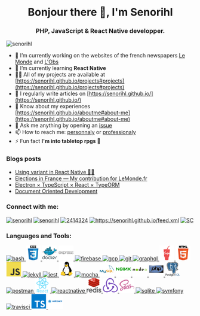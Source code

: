 <h1 align="center">Bonjour there 👋, I'm Senorihl</h1>
<h3 align="center">PHP, JavaScript & React Native developper.</h3>

<p align="left"> <img src="https://komarev.com/ghpvc/?username=senorihl&label=Profile%20views&color=0e75b6&style=flat" alt="senorihl" /> </p>

- 🔭 I’m currently working on the websites of the french newspapers [Le Monde](https://www.lemonde.fr/) and [L'Obs](https://www.nouvelobs.com/)
- 🌱 I’m currently learning **React Native**
- 👨‍💻 All of my projects are available at [https://senorihl.github.io/projects#projects](https://senorihl.github.io/projects#projects)
- 📝 I regularly write articles on [https://senorihl.github.io/](https://senorihl.github.io/)
- 📄 Know about my experiences [https://senorihl.github.io/aboutme#about-me](https://senorihl.github.io/aboutme#about-me)
- 💬 Ask me anything by opening an [issue](https://github.com/senorihl/senorihl/issues/new?assignees=senorihl&labels=question&template=ask-me-anything.md&title=Ask%3A+)
- 📫 How to reach me: [personnaly](mailto:senorihl+github@gmail.com?subject=Hey%20there%20%F0%9F%91%8B%20I%27ve%20seen%20your%20bio%20on%20your%20GitHub%20profile%20and%20I%20would%20like%20to%20contact%20you%20%E2%9C%89%EF%B8%8F) or [professionaly](mailto:rrenaux+github@idobs.net?subject=Hey%20there%20%F0%9F%91%8B%20I%27ve%20seen%20your%20bio%20on%20your%20GitHub%20profile%20and%20I%20would%20like%20to%20contact%20you%20%E2%9C%89%EF%B8%8F)
- ⚡ Fun fact **I'm into tabletop rpgs 🎲**

### Blogs posts

<!-- BLOG-POST-LIST:START -->
- [Using variant in React Native 🤖🍏](https://senorihl.github.io/2021/03/react-native-declinations/)
- [Elections in France — My contribution for LeMonde.fr](https://senorihl.github.io/2020/03/elections-in-france-my-contribution-for-lemonde-fr/)
- [Electron × TypeScript × React × TypeORM](https://senorihl.github.io/2019/03/electron-typescript-react-typeorm/)
- [Document Oriented Development](https://senorihl.github.io/2019/02/document-oriented-development/)
<!-- BLOG-POST-LIST:END -->

<h3 align="left">Connect with me:</h3>
<p align="left">
<a href="https://twitter.com/senorihl" target="blank"><img align="center" src="https://raw.githubusercontent.com/rahuldkjain/github-profile-readme-generator/master/src/images/icons/Social/twitter.svg" alt="senorihl" height="30" width="40" /></a>
<a href="https://linkedin.com/in/senorihl" target="blank"><img align="center" src="https://raw.githubusercontent.com/rahuldkjain/github-profile-readme-generator/master/src/images/icons/Social/linked-in-alt.svg" alt="senorihl" height="30" width="40" /></a>
<a href="https://stackoverflow.com/users/2414324" target="blank"><img align="center" src="https://raw.githubusercontent.com/rahuldkjain/github-profile-readme-generator/master/src/images/icons/Social/stack-overflow.svg" alt="2414324" height="30" width="40" /></a>
<a href="https://senorihl.github.io/feed.xml" target="blank"><img align="center" src="https://raw.githubusercontent.com/rahuldkjain/github-profile-readme-generator/master/src/images/icons/Social/rss.svg" alt="https://senorihl.github.io/feed.xml" height="30" width="40" /></a>
<a href="https://robertsspaceindustries.com/enlist?referral=STAR-CXKZ-ZCM3" target="blank"><img align="center" src="https://www.robertsspaceindustries.com/rsi/static/packages/platformbar/sc.png" alt="SC" height="30" /></a>
</p>

<h3 align="left">Languages and Tools:</h3>
<p align="left"> <a href="https://www.gnu.org/software/bash/" target="_blank"> <img src="https://www.vectorlogo.zone/logos/gnu_bash/gnu_bash-icon.svg" alt="bash" width="40" height="40"/> </a> <a href="https://www.w3schools.com/css/" target="_blank"> <img src="https://raw.githubusercontent.com/devicons/devicon/master/icons/css3/css3-original-wordmark.svg" alt="css3" width="40" height="40"/> </a> <a href="https://www.docker.com/" target="_blank"> <img src="https://raw.githubusercontent.com/devicons/devicon/master/icons/docker/docker-original-wordmark.svg" alt="docker" width="40" height="40"/> </a> <a href="https://expressjs.com" target="_blank"> <img src="https://raw.githubusercontent.com/devicons/devicon/master/icons/express/express-original-wordmark.svg" alt="express" width="40" height="40"/> </a> <a href="https://firebase.google.com/" target="_blank"> <img src="https://www.vectorlogo.zone/logos/firebase/firebase-icon.svg" alt="firebase" width="40" height="40"/> </a> <a href="https://cloud.google.com" target="_blank"> <img src="https://www.vectorlogo.zone/logos/google_cloud/google_cloud-icon.svg" alt="gcp" width="40" height="40"/> </a> <a href="https://git-scm.com/" target="_blank"> <img src="https://www.vectorlogo.zone/logos/git-scm/git-scm-icon.svg" alt="git" width="40" height="40"/> </a> <a href="https://graphql.org" target="_blank"> <img src="https://www.vectorlogo.zone/logos/graphql/graphql-icon.svg" alt="graphql" width="40" height="40"/> </a> <a href="https://gulpjs.com" target="_blank"> <img src="https://raw.githubusercontent.com/devicons/devicon/master/icons/gulp/gulp-plain.svg" alt="gulp" width="40" height="40"/> </a> <a href="https://www.w3.org/html/" target="_blank"> <img src="https://raw.githubusercontent.com/devicons/devicon/master/icons/html5/html5-original-wordmark.svg" alt="html5" width="40" height="40"/> </a> <a href="https://developer.mozilla.org/en-US/docs/Web/JavaScript" target="_blank"> <img src="https://raw.githubusercontent.com/devicons/devicon/master/icons/javascript/javascript-original.svg" alt="javascript" width="40" height="40"/> </a> <a href="https://jekyllrb.com/" target="_blank"> <img src="https://www.vectorlogo.zone/logos/jekyllrb/jekyllrb-icon.svg" alt="jekyll" width="40" height="40"/> </a> <a href="https://jestjs.io" target="_blank"> <img src="https://www.vectorlogo.zone/logos/jestjsio/jestjsio-icon.svg" alt="jest" width="40" height="40"/> </a> <a href="https://www.linux.org/" target="_blank"> <img src="https://raw.githubusercontent.com/devicons/devicon/master/icons/linux/linux-original.svg" alt="linux" width="40" height="40"/> </a> <a href="https://mochajs.org" target="_blank"> <img src="https://www.vectorlogo.zone/logos/mochajs/mochajs-icon.svg" alt="mocha" width="40" height="40"/> </a> <a href="https://www.mysql.com/" target="_blank"> <img src="https://raw.githubusercontent.com/devicons/devicon/master/icons/mysql/mysql-original-wordmark.svg" alt="mysql" width="40" height="40"/> </a> <a href="https://www.nginx.com" target="_blank"> <img src="https://raw.githubusercontent.com/devicons/devicon/master/icons/nginx/nginx-original.svg" alt="nginx" width="40" height="40"/> </a> <a href="https://nodejs.org" target="_blank"> <img src="https://raw.githubusercontent.com/devicons/devicon/master/icons/nodejs/nodejs-original-wordmark.svg" alt="nodejs" width="40" height="40"/> </a> <a href="https://www.php.net" target="_blank"> <img src="https://raw.githubusercontent.com/devicons/devicon/master/icons/php/php-original.svg" alt="php" width="40" height="40"/> </a> <a href="https://www.postgresql.org" target="_blank"> <img src="https://raw.githubusercontent.com/devicons/devicon/master/icons/postgresql/postgresql-original-wordmark.svg" alt="postgresql" width="40" height="40"/> </a> <a href="https://postman.com" target="_blank"> <img src="https://www.vectorlogo.zone/logos/getpostman/getpostman-icon.svg" alt="postman" width="40" height="40"/> </a> <a href="https://reactjs.org/" target="_blank"> <img src="https://raw.githubusercontent.com/devicons/devicon/master/icons/react/react-original-wordmark.svg" alt="react" width="40" height="40"/> </a> <a href="https://reactnative.dev/" target="_blank"> <img src="https://reactnative.dev/img/header_logo.svg" alt="reactnative" width="40" height="40"/> </a> <a href="https://redis.io" target="_blank"> <img src="https://raw.githubusercontent.com/devicons/devicon/master/icons/redis/redis-original-wordmark.svg" alt="redis" width="40" height="40"/> </a> <a href="https://redux.js.org" target="_blank"> <img src="https://raw.githubusercontent.com/devicons/devicon/master/icons/redux/redux-original.svg" alt="redux" width="40" height="40"/> </a> <a href="https://sass-lang.com" target="_blank"> <img src="https://raw.githubusercontent.com/devicons/devicon/master/icons/sass/sass-original.svg" alt="sass" width="40" height="40"/> </a> <a href="https://www.sqlite.org/" target="_blank"> <img src="https://www.vectorlogo.zone/logos/sqlite/sqlite-icon.svg" alt="sqlite" width="40" height="40"/> </a> <a href="https://symfony.com" target="_blank"> <img src="https://symfony.com/logos/symfony_black_03.svg" alt="symfony" width="40" height="40"/> </a> <a href="https://travis-ci.org" target="_blank"> <img src="https://www.vectorlogo.zone/logos/travis-ci/travis-ci-icon.svg" alt="travisci" width="40" height="40"/> </a> <a href="https://www.typescriptlang.org/" target="_blank"> <img src="https://raw.githubusercontent.com/devicons/devicon/master/icons/typescript/typescript-original.svg" alt="typescript" width="40" height="40"/> </a> <a href="https://webpack.js.org" target="_blank"> <img src="https://raw.githubusercontent.com/devicons/devicon/d00d0969292a6569d45b06d3f350f463a0107b0d/icons/webpack/webpack-original-wordmark.svg" alt="webpack" width="40" height="40"/> </a> </p>
